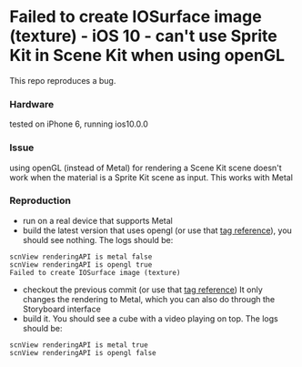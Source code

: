# Failed to create IOSurface image (texture) - iOS 10 - can't use Sprite Kit in Scene Kit when using openGL

This repo reproduces a bug.
### Hardware
tested on iPhone 6, running ios10.0.0

### Issue
using openGL (instead of Metal) for rendering a Scene Kit scene doesn't work when the material is a Sprite Kit scene as input. This works with Metal

### Reproduction
- run on a real device that supports Metal
- build the latest version that uses opengl (or use that [tag reference](https://github.com/gsabran/ios10OpenGLVideoRenderingBug/tree/opengl-fail)), you should see nothing. The logs should be:

```
scnView renderingAPI is metal false
scnView renderingAPI is opengl true
Failed to create IOSurface image (texture)
```

- checkout the previous commit (or use that [tag reference](https://github.com/gsabran/ios10OpenGLVideoRenderingBug/tree/metal-works)) It only changes the rendering to Metal, which you can also do through the Storyboard interface
- build it. You should see a cube with a video playing on top. The logs should be:

```
scnView renderingAPI is metal true
scnView renderingAPI is opengl false
```
